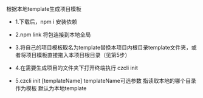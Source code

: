根据本地template生成项目模板

+ 1.下载后，npm i 安装依赖
  
+ 2.npm link 将包连接到本地全局
  
+ 3.将自己的项目模板取名为template替换本项目内根目录template文件夹，或者将项目模板直接拖入本项目根目录（见第5步）
  
+ 4.在需要生成项目的文件夹下打开终端执行 czcli init
  
+ 5.czcli init \[templateName\]  templateName可选参数 指读取本地的哪个目录作为模板 默认为本地template